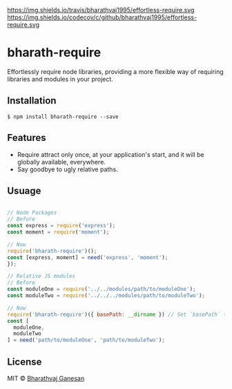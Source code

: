 https://img.shields.io/travis/bharathvaj1995/effortless-require.svg https://img.shields.io/codecov/c/github/bharathvaj1995/effortless-require.svg

# bharath-require
Effortlessly require node libraries, providing a more flexible way of requiring libraries and modules in your project.

## Installation
```
$ npm install bharath-require --save
```
## Features
* Require attract only once, at your application's start, and it will be globally available, everywhere.
* Say goodbye to ugly relative paths.
## Usuage
```javascript

// Node Packages
// Before
const express = require('express');
const moment = require('moment');

// Now
require('bharath-require')();
const [express, moment] = need('express', 'moment');
});

// Relative JS modules
// Before
const moduleOne = require('../../modules/path/to/moduleOne');
const moduleTwo = require('../../../modules/path/to/moduleTwo');

// Now
require('bharath-require')({ basePath: __dirname }) // Set `basePath` to your project's root folder, for example.
const [
  moduleOne,
  moduleTwo
] = need('path/to/moduleOne', 'path/to/moduleTwo');
```

## License

MIT © [Bharathvaj Ganesan](https://github.com/bharathvaj1995)